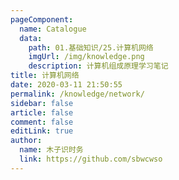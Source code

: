 ```yaml
---
pageComponent: 
  name: Catalogue
  data: 
    path: 01.基础知识/25.计算机网络
    imgUrl: /img/knowledge.png
    description: 计算机组成原理学习笔记
title: 计算机网络
date: 2020-03-11 21:50:55
permalink: /knowledge/network/
sidebar: false
article: false
comment: false
editLink: true
author: 
  name: 木子识时务
  link: https://github.com/sbwcwso
---
```

